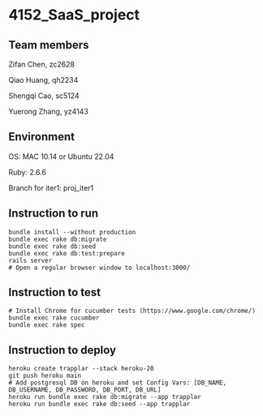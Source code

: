 # 4152_SaaS_project

## Team members
Zifan Chen,		zc2628 

Qiao Huang,		qh2234 

Shengqi Cao,	sc5124 

Yuerong Zhang,  yz4143 


## Environment

OS: MAC 10.14 or Ubuntu 22.04

Ruby: 2.6.6

Branch for iter1: proj_iter1

## Instruction to run
```
bundle install --without production
bundle exec rake db:migrate
bundle exec rake db:seed
bundle exec rake db:test:prepare
rails server 
# Open a regular browser window to localhost:3000/
```

## Instruction to test
```
# Install Chrome for cucumber tests (https://www.google.com/chrome/)
bundle exec rake cucumber
bundle exec rake spec
```
## Instruction to deploy
```
heroku create trapplar --stack heroku-20
git push heroku main
# Add postgresql DB on heroku and set Config Vars: [DB_NAME, DB_USERNAME, DB_PASSWORD, DB_PORT, DB_URL]
heroku run bundle exec rake db:migrate --app trapplar
heroku run bundle exec rake db:seed --app trapplar
```
